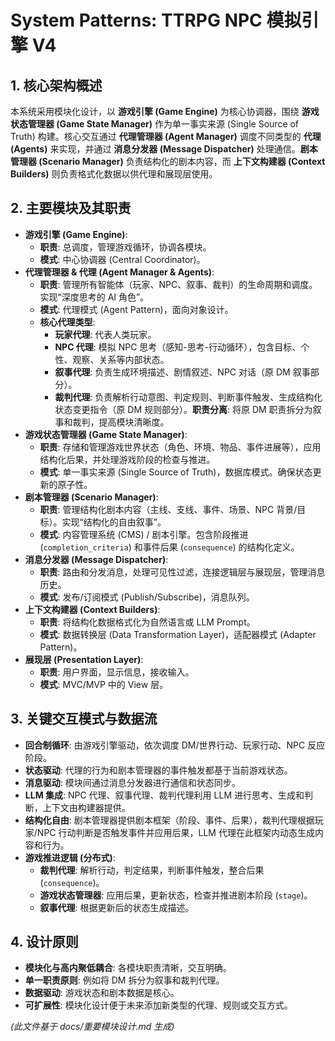 # System Patterns: TTRPG NPC 模拟引擎 V4

## 1. 核心架构概述

本系统采用模块化设计，以 **游戏引擎 (Game Engine)** 为核心协调器，围绕 **游戏状态管理器 (Game State Manager)** 作为单一事实来源 (Single Source of Truth) 构建。核心交互通过 **代理管理器 (Agent Manager)** 调度不同类型的 **代理 (Agents)** 来实现，并通过 **消息分发器 (Message Dispatcher)** 处理通信。**剧本管理器 (Scenario Manager)** 负责结构化的剧本内容，而 **上下文构建器 (Context Builders)** 则负责格式化数据以供代理和展现层使用。

## 2. 主要模块及其职责

*   **游戏引擎 (Game Engine)**:
    *   **职责**: 总调度，管理游戏循环，协调各模块。
    *   **模式**: 中心协调器 (Central Coordinator)。
*   **代理管理器 & 代理 (Agent Manager & Agents)**:
    *   **职责**: 管理所有智能体（玩家、NPC、叙事、裁判）的生命周期和调度。实现“深度思考的 AI 角色”。
    *   **模式**: 代理模式 (Agent Pattern)，面向对象设计。
    *   **核心代理类型**:
        *   **玩家代理**: 代表人类玩家。
        *   **NPC 代理**: 模拟 NPC 思考（感知-思考-行动循环），包含目标、个性、观察、关系等内部状态。
        *   **叙事代理**: 负责生成环境描述、剧情叙述、NPC 对话（原 DM 叙事部分）。
        *   **裁判代理**: 负责解析行动意图、判定规则、判断事件触发、生成结构化状态变更指令（原 DM 规则部分）。**职责分离**: 将原 DM 职责拆分为叙事和裁判，提高模块清晰度。
*   **游戏状态管理器 (Game State Manager)**:
    *   **职责**: 存储和管理游戏世界状态（角色、环境、物品、事件进展等），应用结构化后果，并处理游戏阶段的检查与推进。
    *   **模式**: 单一事实来源 (Single Source of Truth)，数据库模式。确保状态更新的原子性。
*   **剧本管理器 (Scenario Manager)**:
    *   **职责**: 管理结构化剧本内容（主线、支线、事件、场景、NPC 背景/目标）。实现“结构化的自由叙事”。
    *   **模式**: 内容管理系统 (CMS) / 剧本引擎。包含阶段推进 (`completion_criteria`) 和事件后果 (`consequence`) 的结构化定义。
*   **消息分发器 (Message Dispatcher)**:
    *   **职责**: 路由和分发消息，处理可见性过滤，连接逻辑层与展现层，管理消息历史。
    *   **模式**: 发布/订阅模式 (Publish/Subscribe)，消息队列。
*   **上下文构建器 (Context Builders)**:
    *   **职责**: 将结构化数据格式化为自然语言或 LLM Prompt。
    *   **模式**: 数据转换层 (Data Transformation Layer)，适配器模式 (Adapter Pattern)。
*   **展现层 (Presentation Layer)**:
    *   **职责**: 用户界面，显示信息，接收输入。
    *   **模式**: MVC/MVP 中的 View 层。

## 3. 关键交互模式与数据流

*   **回合制循环**: 由游戏引擎驱动，依次调度 DM/世界行动、玩家行动、NPC 反应阶段。
*   **状态驱动**: 代理的行为和剧本管理器的事件触发都基于当前游戏状态。
*   **消息驱动**: 模块间通过消息分发器进行通信和状态同步。
*   **LLM 集成**: NPC 代理、叙事代理、裁判代理利用 LLM 进行思考、生成和判断，上下文由构建器提供。
*   **结构化自由**: 剧本管理器提供剧本框架（阶段、事件、后果），裁判代理根据玩家/NPC 行动判断是否触发事件并应用后果，LLM 代理在此框架内动态生成内容和行为。
*   **游戏推进逻辑 (分布式)**:
    *   **裁判代理**: 解析行动，判定结果，判断事件触发，整合后果 (`consequence`)。
    *   **游戏状态管理器**: 应用后果，更新状态，检查并推进剧本阶段 (`stage`)。
    *   **叙事代理**: 根据更新后的状态生成描述。

## 4. 设计原则

*   **模块化与高内聚低耦合**: 各模块职责清晰，交互明确。
*   **单一职责原则**: 例如将 DM 拆分为叙事和裁判代理。
*   **数据驱动**: 游戏状态和剧本数据是核心。
*   **可扩展性**: 模块化设计便于未来添加新类型的代理、规则或交互方式。

*(此文件基于 docs/重要模块设计.md 生成)*
